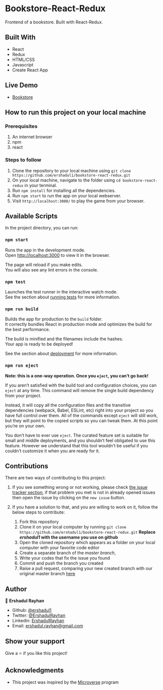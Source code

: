 # Bookstore-React-Redux
Frontend of a bookstore. Built with React-Redux.

## Built With

- React
- Redux
- HTML/CSS
- Javascript
- Create React App

## Live Demo

- [Bookstore](https://bookstore-rayhan.herokuapp.com/)

## How to run this project on your local machine

### Prerequisites
1. An internet browser
1. npm
1. react

   
### Steps to follow
1. Clone the repository to your local machine using `git clone https://github.com/ershadul1/bookstore-react-redux.git`
1. On your local machine, navigate to the folder using `cd bookstore-react-redux` in your terminal.
1. Run `npm install` for installing all the dependencies.
1. Run `npm start` to run the app on your local webserver.
1. Visit `http://localhost:3000/` to play the game from your browser.


## Available Scripts

In the project directory, you can run:

### `npm start`

Runs the app in the development mode.\
Open [http://localhost:3000](http://localhost:3000) to view it in the browser.

The page will reload if you make edits.\
You will also see any lint errors in the console.

### `npm test`

Launches the test runner in the interactive watch mode.\
See the section about [running tests](https://facebook.github.io/create-react-app/docs/running-tests) for more information.

### `npm run build`

Builds the app for production to the `build` folder.\
It correctly bundles React in production mode and optimizes the build for the best performance.

The build is minified and the filenames include the hashes.\
Your app is ready to be deployed!

See the section about [deployment](https://facebook.github.io/create-react-app/docs/deployment) for more information.

### `npm run eject`

**Note: this is a one-way operation. Once you `eject`, you can’t go back!**

If you aren’t satisfied with the build tool and configuration choices, you can `eject` at any time. This command will remove the single build dependency from your project.

Instead, it will copy all the configuration files and the transitive dependencies (webpack, Babel, ESLint, etc) right into your project so you have full control over them. All of the commands except `eject` will still work, but they will point to the copied scripts so you can tweak them. At this point you’re on your own.

You don’t have to ever use `eject`. The curated feature set is suitable for small and middle deployments, and you shouldn’t feel obligated to use this feature. However we understand that this tool wouldn’t be useful if you couldn’t customize it when you are ready for it.

## Contributions

  There are two ways of contributing to this project:

1.  If you see something wrong or not working, please check [the issue tracker section](https://github.com/ershadul1/bookstore-react-redux/issues), if that problem you met is not in already opened issues then open the issue by clicking on the `new issue` button.

2.  If you have a solution to that, and you are willing to work on it, follow the below steps to contribute:
    1.  Fork this repository
    1.  Clone it on your local computer by running `git clone https://github.com/ershadul1/bookstore-react-redux.git` __Replace *ershadul1* with the username you use on github__
    1.  Open the cloned repository which appears as a folder on your local computer with your favorite code editor
    1.  Create a separate branch of the *master branch*,
    1.  Write your codes that fix the issue you found
    1.  Commit and push the branch you created
    1.  Raise a pull request, comparing your new created branch with our original master branch [here](https://github.com/ershadul1/bookstore-react-redux)

## Author 

👤 **Ershadul Rayhan**

- Github: [@ershadul1](https://github.com/ershadul1)
- Twitter: [@ErshadulRayhan](https://twitter.com/ErshadulRayhan)
- Linkedin: [ErshadulRayhan](https://www.linkedin.com/in/ershadulrayhan/)
- Email:  ershadul.rayhan@gmail.com


## Show your support

Give a ⭐️ if you like this project!

## Acknowledgments
- This project was inspired by the [Microverse](https:www.microverse.org) program